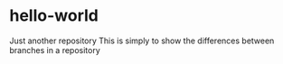 # hello-world
Just another repository
This is simply to show the differences between branches in a repository
